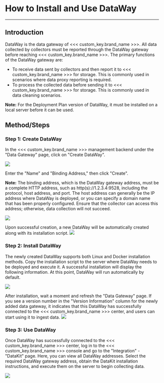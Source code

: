 # How to Install and Use DataWay
---

## Introduction

DataWay is the data gateway of <<< custom_key.brand_name >>>. All data collected by collectors must be reported through the DataWay gateway before reaching <<< custom_key.brand_name >>>. The primary functions of the DataWay gateway are:

- To receive data sent by collectors and then report it to <<< custom_key.brand_name >>> for storage. This is commonly used in scenarios where data proxy reporting is required.
- To process the collected data before sending it to <<< custom_key.brand_name >>> for storage. This is commonly used in data cleaning scenarios.

**Note:** For the Deployment Plan version of DataWay, it must be installed on a local server before it can be used.

## Method/Steps

### Step 1: Create DataWay

In the <<< custom_key.brand_name >>> management backend under the "Data Gateway" page, click on "Create DataWay".

![](img/21.dataway_2.png)

Enter the "Name" and "Binding Address," then click "Create".

**Note:** The binding address, which is the DataWay gateway address, must be a complete HTTP address, such as http(s)://1.2.3.4:9528, including the protocol, host address, and port. The host address can generally be the IP address where DataWay is deployed, or you can specify a domain name that has been properly configured. Ensure that the collector can access this address; otherwise, data collection will not succeed.

![](img/21.dataway_3.png)

Upon successful creation, a new DataWay will be automatically created along with its installation script.
![](img/21.dataway_4.png)

### Step 2: Install DataWay

The newly created DataWay supports both Linux and Docker installation methods. Copy the installation script to the server where DataWay needs to be deployed and execute it. A successful installation will display the following information. At this point, DataWay will run automatically by default.

![](img/install_dataway_script2.png)

After installation, wait a moment and refresh the "Data Gateway" page. If you see a version number in the "Version Information" column for the newly added data gateway, it indicates that this DataWay has successfully connected to the <<< custom_key.brand_name >>> center, and users can start using it to ingest data.
![](img/21.dataway_2.1.png)

### Step 3: Use DataWay

Once DataWay has successfully connected to the <<< custom_key.brand_name >>> center, log in to the <<< custom_key.brand_name >>> console and go to the "Integration" - "DataKit" page. Here, you can view all DataWay addresses. Select the required DataWay gateway address, obtain the DataKit installation instructions, and execute them on the server to begin collecting data.

![](img/21.dataway_6.png)